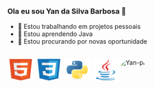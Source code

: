 ### Ola eu sou Yan da Silva Barbosa 👋

- 🔭 Estou trabalhando em projetos pessoais
- 🌱 Estou aprendendo Java
- 👯 Estou procurando por novas oportunidade


<div style="display: inline_block"><br>
  <img align="center" alt="Yan-HTML" height="50" width="60" src="https://raw.githubusercontent.com/devicons/devicon/master/icons/html5/html5-original.svg">
  <img align="center" alt="Yan-CSS" height="50" width="60" src="https://raw.githubusercontent.com/devicons/devicon/master/icons/css3/css3-original.svg">
  <img align="center" alt="Yan-Python" height="50" width="60" src="https://raw.githubusercontent.com/devicons/devicon/master/icons/python/python-original.svg">
  <img align="center" alt="Yan-Csharp" height="50" width="60" src="https://raw.githubusercontent.com/devicons/devicon/master/icons/java/java-original.svg">
  <img align="right" alt="Yan-pic" height="300" style="border-radius:50px; position:absolute;" src="https://i.imgur.com/DIFZKgC.jpg">
</div>
